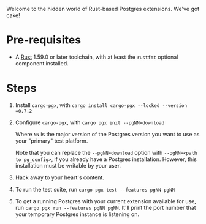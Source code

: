 Welcome to the hidden world of Rust-based Postgres extensions.
We've got cake!


# Pre-requisites

* A [Rust](https://rust-lang.org) 1.59.0 or later toolchain, with at least the `rustfmt` optional component installed.


# Steps

1. Install `cargo-pgx`, with `cargo install cargo-pgx --locked --version =0.7.2`

2. Configure `cargo-pgx`, with `cargo pgx init --pgNN=download`

   Where `NN` is the major version of the Postgres version you want to use as your "primary" test platform.

   Note that you can replace the `--pgNN=download` option with `--pgNN=<path to pg_config>`, if you already have a Postgres installation.
   However, this installation must be writable by your user.

3. Hack away to your heart's content.

4. To run the test suite, run `cargo pgx test --features pgNN pgNN`

5. To get a running Postgres with your current extension available for use, run `cargo pgx run --features pgNN pgNN`.
   It'll print the port number that your temporary Postgres instance is listening on.
